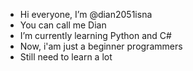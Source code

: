 - Hi everyone, I’m @dian2051isna
- You can call me Dian
- I’m currently learning Python and C#
- Now, i'am just a beginner programmers
- Still need to learn a lot


<!---
dian2051isna/dian2051isna is a ✨ special ✨ repository because its `README.md` (this file) appears on your GitHub profile.
You can click the Preview link to take a look at your changes.
--->
